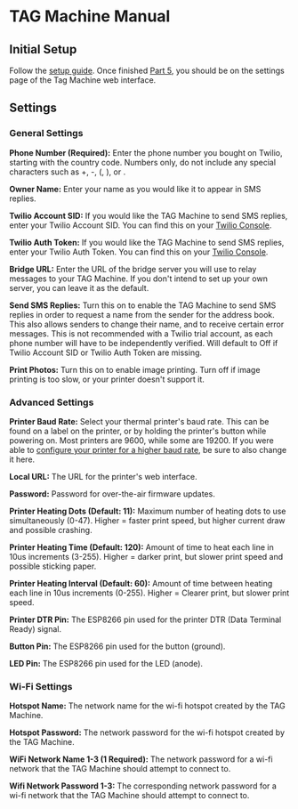 # TAG Machine Manual

## Initial Setup

Follow the [setup guide](https://github.com/silviu-toderita/TAG_Machine/blob/master/SETUP.md). Once finished [Part 5](https://github.com/silviu-toderita/TAG_Machine/blob/master/SETUP.md#part-5---tag-machine-settings), you should be on the settings page of the Tag Machine web interface. 

## Settings

### General Settings

**Phone Number (Required):** Enter the phone number you bought on Twilio, starting with the country code. Numbers only, do not include any special characters such as +, -, (, ), or .

**Owner Name:** Enter your name as you would like it to appear in SMS replies. 

**Twilio Account SID:** If you would like the TAG Machine to send SMS replies, enter your Twilio Account SID. You can find this on your [Twilio Console](https://www.twilio.com/console/).

**Twilio Auth Token:** If you would like the TAG Machine to send SMS replies, enter your Twilio Auth Token. You can find this on your [Twilio Console](https://www.twilio.com/console/).

**Bridge URL:** Enter the URL of the bridge server you will use to relay messages to your TAG Machine. If you don't intend to set up your own server, you can leave it as the default.

**Send SMS Replies:** Turn this on to enable the TAG Machine to send SMS replies in order to request a name from the sender for the address book. This also allows senders to change their name, and to receive certain error messages. This is not recommended with a Twilio trial account, as each phone number will have to be independently verified. Will default to Off if Twilio Account SID or Twilio Auth Token are missing. 

**Print Photos:** Turn this on to enable image printing. Turn off if image printing is too slow, or your printer doesn't support it. 

### Advanced Settings

**Printer Baud Rate:** Select your thermal printer's baud rate. This can be found on a label on the printer, or by holding the printer's button while powering on. Most printers are 9600, while some are 19200. If you were able to [configure your printer for a higher baud rate](https://github.com/silviu-toderita/TAG_Machine/blob/master/SETUP.md#optional---configure-printer), be sure to also change it here. 

**Local URL:** The URL for the printer's web interface. 

**Password:** Password for over-the-air firmware updates.

**Printer Heating Dots (Default: 11):** Maximum number of heating dots to use simultaneously (0-47). Higher = faster print speed, but higher current draw and possible crashing.

**Printer Heating Time (Default: 120):** Amount of time to heat each line in 10us increments (3-255). Higher = darker print, but slower print speed and possible sticking paper. 

**Printer Heating Interval (Default: 60):** Amount of time between heating each line in 10us increments (0-255). Higher = Clearer print, but slower print speed.

**Printer DTR Pin:** The ESP8266 pin used for the printer DTR (Data Terminal Ready) signal.

**Button Pin:** The ESP8266 pin used for the button (ground).

**LED Pin:** The ESP8266 pin used for the LED (anode).

### Wi-Fi Settings

**Hotspot Name:** The network name for the wi-fi hotspot created by the TAG Machine. 

**Hotspot Password:** The network password for the wi-fi hotspot created by the TAG Machine.

**WiFi Network Name 1-3 (1 Required):** The network password for a wi-fi network that the TAG Machine should attempt to connect to.

**Wifi Network Password 1-3:** The corresponding network password for a wi-fi network that the TAG Machine should attempt to connect to.


